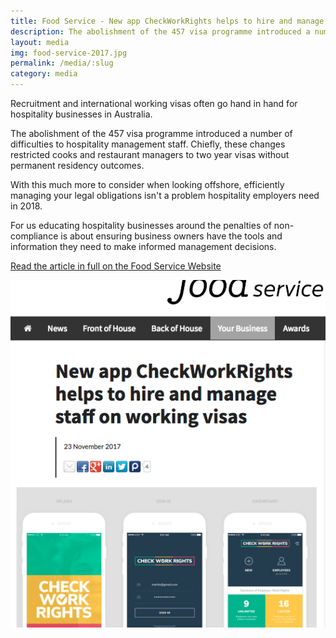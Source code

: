 ```yaml
---
title: Food Service - New app CheckWorkRights helps to hire and manage staff on working visas
description: The abolishment of the 457 visa programme introduced a number of difficulties to hospitality management staff.
layout: media
img: food-service-2017.jpg
permalink: /media/:slug
category: media
---
```


Recruitment and international working visas often go hand in hand for hospitality businesses in Australia. 

The abolishment of the 457 visa programme introduced a number of difficulties to hospitality management staff. Chiefly, these changes restricted cooks and restaurant managers to two year visas without permanent residency outcomes. 

With this much more to consider when looking offshore, efficiently managing your legal obligations isn't a problem hospitality employers need in 2018. 

For us educating hospitality businesses around the penalties of non-compliance is about ensuring business owners have the tools and information they need to make informed management decisions.

[Read the article in full on the Food Service Website](http://www.foodservicenews.com.au/products/new-app-checkworkrights-helps-to-hire-and-manage-staff-on-working-visas)

[![AHRI / AHM checkworkrights](/assets/img/images/FoodService-newapp.png)](http://www.foodservicenews.com.au/products/new-app-checkworkrights-helps-to-hire-and-manage-staff-on-working-visas)